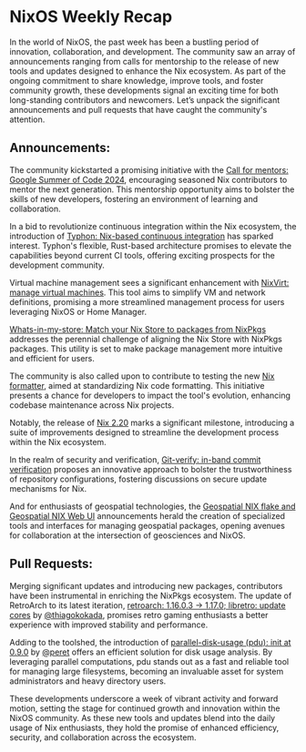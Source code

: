 # NixOS Weekly Recap

In the world of NixOS, the past week has been a bustling period of innovation, collaboration, and development. The community saw an array of announcements ranging from calls for mentorship to the release of new tools and updates designed to enhance the Nix ecosystem. As part of the ongoing commitment to share knowledge, improve tools, and foster community growth, these developments signal an exciting time for both long-standing contributors and newcomers. Let’s unpack the significant announcements and pull requests that have caught the community's attention.

## Announcements:

The community kickstarted a promising initiative with the [Call for mentors: Google Summer of Code 2024](https://discourse.nixos.org/t/call-for-mentors-google-summer-of-code-2024/39031), encouraging seasoned Nix contributors to mentor the next generation. This mentorship opportunity aims to bolster the skills of new developers, fostering an environment of learning and collaboration.

In a bid to revolutionize continuous integration within the Nix ecosystem, the introduction of [Typhon: Nix-based continuous integration](https://discourse.nixos.org/t/typhon-nix-based-continuous-integration/39281) has sparked interest. Typhon's flexible, Rust-based architecture promises to elevate the capabilities beyond current CI tools, offering exciting prospects for the development community.

Virtual machine management sees a significant enhancement with [NixVirt: manage virtual machines](https://discourse.nixos.org/t/nixvirt-manage-virtual-machines/39305). This tool aims to simplify VM and network definitions, promising a more streamlined management process for users leveraging NixOS or Home Manager.

[Whats-in-my-store: Match your Nix Store to packages from NixPkgs](https://discourse.nixos.org/t/whats-in-my-store-match-your-nix-store-to-packages-from-nixpkgs/39232) addresses the perennial challenge of aligning the Nix Store with NixPkgs packages. This utility is set to make package management more intuitive and efficient for users.

The community is also called upon to contribute to testing the new [Nix formatter](https://discourse.nixos.org/t/call-for-testing-nix-formatter/39179), aimed at standardizing Nix code formatting. This initiative presents a chance for developers to impact the tool's evolution, enhancing codebase maintenance across Nix projects.

Notably, the release of [Nix 2.20](https://discourse.nixos.org/t/nix-2-20-released/39027) marks a significant milestone, introducing a suite of improvements designed to streamline the development process within the Nix ecosystem.

In the realm of security and verification, [Git-verify: in-band commit verification](https://discourse.nixos.org/t/git-verify-in-band-commit-verification/38991) proposes an innovative approach to bolster the trustworthiness of repository configurations, fostering discussions on secure update mechanisms for Nix.

And for enthusiasts of geospatial technologies, the [Geospatial NIX flake and Geospatial NIX Web UI](https://discourse.nixos.org/t/geospatial-nix-flake-and-geospatial-nix-web-ui/38974) announcements herald the creation of specialized tools and interfaces for managing geospatial packages, opening avenues for collaboration at the intersection of geosciences and NixOS.

## Pull Requests:

Merging significant updates and introducing new packages, contributors have been instrumental in enriching the NixPkgs ecosystem. The update of RetroArch to its latest iteration, [retroarch: 1.16.0.3 -> 1.17.0; libretro: update cores](https://github.com/NixOS/nixpkgs/pull/286312) by [@thiagokokada](https://github.com/thiagokokada), promises retro gaming enthusiasts a better experience with improved stability and performance.

Adding to the toolshed, the introduction of [parallel-disk-usage (pdu): init at 0.9.0](https://github.com/NixOS/nixpkgs/pull/280371) by [@peret](https://github.com/peret) offers an efficient solution for disk usage analysis. By leveraging parallel computations, pdu stands out as a fast and reliable tool for managing large filesystems, becoming an invaluable asset for system administrators and heavy directory users.

These developments underscore a week of vibrant activity and forward motion, setting the stage for continued growth and innovation within the NixOS community. As these new tools and updates blend into the daily usage of Nix enthusiasts, they hold the promise of enhanced efficiency, security, and collaboration across the ecosystem.

